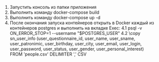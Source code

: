 1. Запустить консоль из папки приложения
2. Выполнить команду docker-compose build
3. Выполнить команду docker-compose up -d
4. После окончания запуска контейнеров открыть в Docker каждый из контейнеров postgres и выполнить на вкладке Exec:
	4.1 psql -v ON_ERROR_STOP=1 --username "$POSTGRES_USER"
    4.2 \copy sn_user_info (user_questionnaire_id, user_name, user_sname, user_patronimic, user_birthday, user_city, user_email, user_login, user_password, user_status, user_gender, user_personal_interest) FROM 'people.csv' DELIMITER ',' CSV